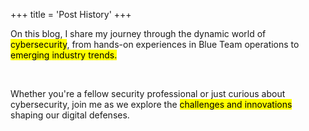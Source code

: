 +++
title = 'Post History'
+++

On this blog, I share my journey through the dynamic world of <mark>cybersecurity</mark>, from hands-on experiences in Blue Team operations to <mark>emerging industry trends.</mark>

<br>

Whether you're a fellow security professional or just curious about cybersecurity, join me as we explore the <mark>challenges and innovations</mark> shaping our digital defenses.
